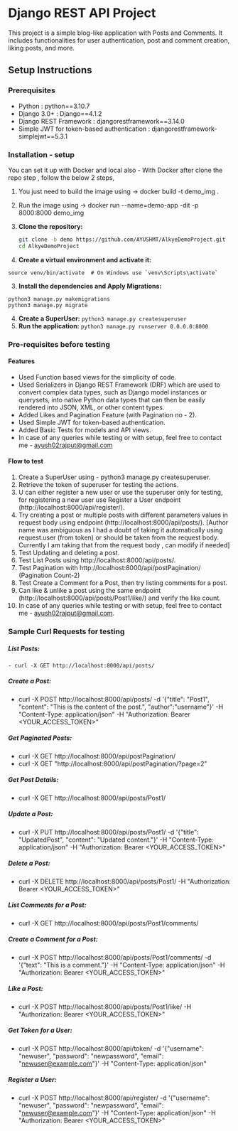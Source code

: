 # Django REST API Project

This project is a simple blog-like application with Posts and Comments. It includes functionalities for user authentication, post and comment creation, liking posts, and more.

## Setup Instructions

### Prerequisites

- Python : python==3.10.7
- Django 3.0+ : Django==4.1.2
- Django REST Framework : djangorestframework==3.14.0
- Simple JWT for token-based authentication : djangorestframework-simplejwt==5.3.1
  
### Installation - setup

You can set it up with Docker and local also - With Docker after clone the repo step , follow the below 2 steps, 
1. You just need to build the image using -> docker build -t demo_img .
2. Run the image using -> docker run --name=demo-app -dit -p 8000:8000 demo_img 

1. **Clone the repository:**
   ```bash
   git clone -b demo https://github.com/AYUSHMT/AlkyeDemoProject.git
   cd AlkyeDemoProject
   ```
2. **Create a virtual environment and activate it:**
  ```python3 -m venv venv
  source venv/bin/activate  # On Windows use `venv\Scripts\activate`
  ```
3. **Install the dependencies and Apply Migrations:**
  ```pip install -r requirements.txt
  python3 manage.py makemigrations
  python3 manage.py migrate
```
4. **Create a SuperUser:**
   ```python3 manage.py createsuperuser```
5. **Run the application:**
   ```python3 manage.py runserver 0.0.0.0:8000```

### Pre-requisites before testing

#### Features

- Used Function based views for the simplicity of code.
- Used Serializers in Django REST Framework (DRF) which are used to convert complex data types, such as Django model instances or querysets, into native Python data types that can then be easily rendered into JSON, XML, or other content types.
-  Added Likes and Pagination Feature (with Pagination no - 2).
-  Used Simple JWT for token-based authentication.
-  Added Basic Tests for models and API views.
-  In case of any queries while testing or with setup, feel free to contact me - ayush02rajput@gmail.com

#### Flow to test

1. Create a SuperUser using - python3 manage.py createsuperuser.
2. Retrieve the token of superuser for testing the actions.
3. U can either register a new user or use the superuser only for testing, for registering a new user use Register a User endpoint (http://localhost:8000/api/register/).
4. Try creating a post or multiple posts with different parameters values in request body using endpoint (http://localhost:8000/api/posts/). [Author name was ambiguous as I had a doubt of taking it automatically using request.user (from token) or should be taken from the request body. Currently I am taking that from the request body , can modify if needed]
5. Test Updating and deleting a post.
6. Test List Posts using http://localhost:8000/api/posts/.
7. Test Pagination with http://localhost:8000/api/postPagination/ (Pagination Count-2)
8. Test Create a Comment for a Post, then try listing comments for a post.
9. Can like & unlike a post using the same endpoint (http://localhost:8000/api/posts/Post1/like/) and verify the like count.
10. In case of any queries while testing or with setup, feel free to contact me - ayush02rajput@gmail.com.

### Sample Curl Requests for testing 

##### List Posts:
```- curl -X GET http://localhost:8000/api/posts/```

##### Create a Post:
- curl -X POST http://localhost:8000/api/posts/ -d '{"title": "Post1", "content": "This is the content of the post.", "author":"username"}' -H "Content-Type: application/json" -H "Authorization: Bearer <YOUR_ACCESS_TOKEN>"

##### Get Paginated Posts:
- curl -X GET http://localhost:8000/api/postPagination/
- curl -X GET "http://localhost:8000/api/postPagination/?page=2"

##### Get Post Details:
- curl -X GET http://localhost:8000/api/posts/Post1/

##### Update a Post:
- curl -X PUT http://localhost:8000/api/posts/Post1/ -d '{"title": "UpdatedPost", "content": "Updated content."}' -H "Content-Type: application/json" -H "Authorization: Bearer <YOUR_ACCESS_TOKEN>"

##### Delete a Post:
- curl -X DELETE http://localhost:8000/api/posts/Post1/ -H "Authorization: Bearer <YOUR_ACCESS_TOKEN>"

##### List Comments for a Post:
- curl -X GET http://localhost:8000/api/posts/Post1/comments/

##### Create a Comment for a Post:
- curl -X POST http://localhost:8000/api/posts/Post1/comments/ -d '{"text": "This is a comment."}' -H "Content-Type: application/json" -H "Authorization: Bearer <YOUR_ACCESS_TOKEN>"

##### Like a Post:
- curl -X POST http://localhost:8000/api/posts/Post1/like/ -H "Authorization: Bearer <YOUR_ACCESS_TOKEN>"

##### Get Token for a User:
- curl -X POST http://localhost:8000/api/token/ -d '{"username": "newuser", "password": "newpassword", "email": "newuser@example.com"}' -H "Content-Type: application/json"

##### Register a User:
- curl -X POST http://localhost:8000/api/register/ -d '{"username": "newuser", "password": "newpassword", "email": "newuser@example.com"}' -H "Content-Type: application/json" -H "Authorization: Bearer <YOUR_ACCESS_TOKEN>"










